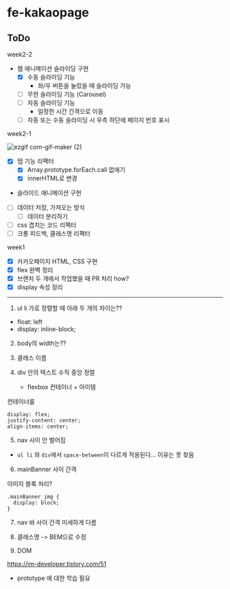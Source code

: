 # fe-kakaopage

## ToDo

week2-2

- 웹 애니메이션 슬라이딩 구현
  - [x] 수동 슬라이딩 기능
    - 좌/우 버튼을 눌렀을 때 슬라이딩 가능
  - [ ] 무한 슬라이딩 기능 (Carousel)
  - [ ] 자동 슬라이딩 기능
    - 일정한 시간 간격으로 이동
  - [ ] 자동 또는 수동 슬라이딩 시 우측 하단에 페이지 번호 표시

week2-1

![ezgif com-gif-maker (2)](https://user-images.githubusercontent.com/68533016/155253767-995e99e5-aed1-4883-991c-c399a27615cb.gif)

- [x] 탭 기능 리팩터
  - [x] Array.prototype.forEach.call 없애기
  - [x] innerHTML로 변경
- 슬라이드 애니메이션 구현
- [ ] 데이터 저장, 가져오는 방식
  - [ ] 데이터 분리하기
- [ ] css 겹치는 코드 리팩터
- [ ] 크롱 피드백, 클래스명 리팩터

week1

- [x] 카카오페이지 HTML, CSS 구현
- [x] flex 완벽 정리
- [x] 브랜치 두 개에서 작업했을 때 PR 처리 how?
- [x] display 속성 정리

---

1. ul li 가로 정렬할 때 아래 두 개의 차이는??

- float: left
- display: inline-block;

2. body의 width는??
3. 클래스 이름
4. div 안의 텍스트 수직 중앙 정렬

   - flexbox 컨테이너 + 아이템

컨테이너를

```
display: flex;
justify-content: center;
align-items: center;
```

5. nav 사이 안 벌어짐

- `ul li` 와 `div`에서 `space-between`이 다르게 적용된다... 이유는 못 찾음

6. mainBanner 사이 간격

이미지 블록 처리?

```
.mainBanner img {
  display: block;
}
```

7. nav 바 사이 간격 미세하게 다름

8. 클래스명 -> BEM으로 수정

9. DOM

https://im-developer.tistory.com/51

- prototype 에 대한 학습 필요
